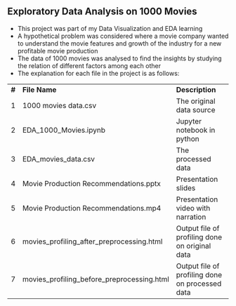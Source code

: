 ## Exploratory Data Analysis on 1000 Movies
  - This project was part of my Data Visualization and EDA learning</br>
  - A hypothetical problem was considered where a movie company wanted to understand the movie features and growth of the industry for a new profitable movie production</br>
  - The data of 1000 movies was analysed to find the insights by studying the relation of different factors among each other</br>
  - The explanation for each file in the project is as follows:</br>
<table>
  <tr>
    <td><b>#</b></td>
    <td><b>File Name</b></td>
    <td><b>Description</b></td>
  </tr>
   <tr>
    <td>1</td>
    <td>1000 movies data.csv</td>
    <td>The original data source</td>
  </tr>
  <tr>
    <td>2</td>
    <td>EDA_1000_Movies.ipynb</td>
    <td>Jupyter notebook in python</td>
  </tr>
  <tr>
    <td>3</td>
    <td>EDA_movies_data.csv</td>
    <td>The processed data</td>
  </tr>
  <tr>
    <td>4</td>
    <td>Movie Production Recommendations.pptx</td>
    <td>Presentation slides</td>
  </tr>
  <tr>
    <td>5</td>
    <td>Movie Production Recommendations.mp4</td>
    <td>Presentation video with narration</td>
  </tr>
  <tr>
    <td>6</td>
    <td>movies_profiling_after_preprocessing.html</td>
    <td>Output file of profiling done on original data</td>
  </tr>
  <tr>
    <td>7</td>
    <td>movies_profiling_before_preprocessing.html</td>
    <td>Output file of profiling done on processed data</td>
  </tr>
</table>
